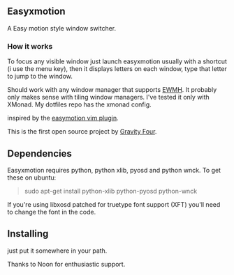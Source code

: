 ## Easyxmotion
A Easy motion style window switcher.

### How it works
To focus any visible window just launch easyxmotion usually with a shortcut (i use the menu key), then it displays letters on each window, type that letter to jump to the window. 

Should work with any window manager that supports [EWMH](http://en.wikipedia.org/wiki/Extended_Window_Manager_Hints). It probably only makes sense with tiling window managers. I've tested it only with XMonad. My dotfiles repo has the xmonad config.

inspired by the [easymotion vim plugin](https://github.com/Lokaltog/vim-easymotion).

This is the first open source project by [Gravity Four](http://www.gravityfour.com).

## Dependencies

Easyxmotion requires python, python xlib, pyosd and python wnck. To get these on ubuntu:
> sudo apt-get install python-xlib python-pyosd python-wnck

If you're using libxosd patched for truetype font support (XFT) you'll need to change the font in the code.

## Installing
just put it somewhere in your path.

Thanks to Noon for enthusiastic support. 
